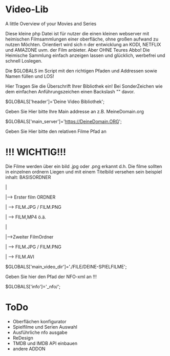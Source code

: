 # Video-Lib
A little Overview of your Movies and Series


Diese kleine php Datei ist für nutzer die einen kleinen webserver mit heimischen Filmsammlungen
einer oberfläche, ohne großen aufwand zu nutzen Möchten. Orientiert wird sich n der entwicklung an KODI, NETFLIX und AMAZONE uvm. der Film anbieter.
Aber OHNE Teures Abbo!  Die Heimische Sammlung einfach anzeigen lassen und glücklich, werbefrei und schnell Loslegen.

Die $GLOBALS im Script mit den richtigen Pfaden und Addressen sowie Namen füllen und LOS!



Hier  Tragen Sie die Überschrift Ihrer Bibliothek ein! Bei SonderZeichen wie dem einfachen Anführungszeichen einen Backslash "\" davor.

$GLOBALS['header']='Deine Video Bibliothek';



Geben Sie Hier bitte Ihre Main addresse an z.B. MeineDomain.org

$GLOBALS['main_server']='https://DeineDomain.ORG';


Geben Sie Hier bitte den relativen Filme Pfad an
# !!! WICHTIG!!! 
Die Filme werden über ein bild .jpg oder .png erkannt d.h. Die filme sollten in
einzelnen ordnern Liegen und mit einem Titelbild versehen sein beispiel inhalt:
BASISORDNER

  |

  |--> Erster film ORDNER
 
  |  --> FILM.JPG / FILM.PNG
 
  |  --> FILM,MP4 ö.ä.
 
  |
 
  |-->Zweiter FilmOrdner
 
  |  --> FILM.JPG / FILM.PNG
 
  |  --> FILM.AVI
  

$GLOBALS['main_video_dir']='./FILE/DEINE-SPIELFILME';


Geben Sie hier den Pfad der NFO-xml an !!!

$GLOBALS['info']='_nfo/';

# ToDo

- Oberflächen konfigurator
- Spielfilme und Serien Auswahl
- Ausführliche nfo ausgabe
- ReDesign
- TMDB und IMDB API einbauen
- andere ADDON
